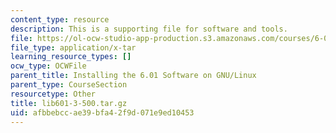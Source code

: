 ```yaml
---
content_type: resource
description: This is a supporting file for software and tools.
file: https://ol-ocw-studio-app-production.s3.amazonaws.com/courses/6-01sc-introduction-to-electrical-engineering-and-computer-science-i-spring-2011/afbbebccae39bfa42f9d071e9ed10453_lib601-3-500.tar.gz
file_type: application/x-tar
learning_resource_types: []
ocw_type: OCWFile
parent_title: Installing the 6.01 Software on GNU/Linux
parent_type: CourseSection
resourcetype: Other
title: lib601-3-500.tar.gz
uid: afbbebcc-ae39-bfa4-2f9d-071e9ed10453
---
```


